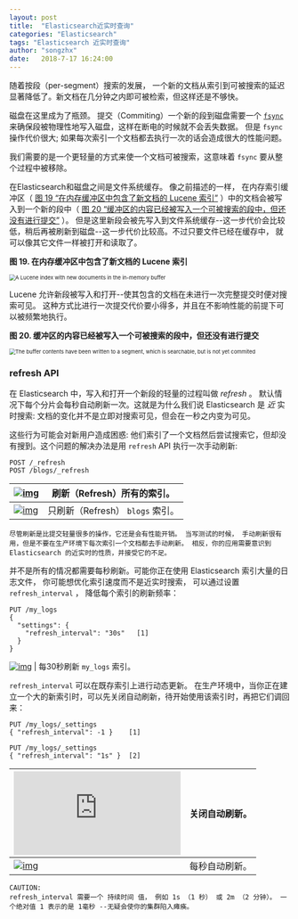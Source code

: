 ```yaml
---
layout: post
title:  "Elasticsearch近实时查询"
categories: "Elasticsearch"
tags: "Elasticsearch 近实时查询"
author: "songzhx"
date:   2018-7-17 16:24:00
---
```


随着按段（per-segment）搜索的发展， 一个新的文档从索引到可被搜索的延迟显著降低了。新文档在几分钟之内即可被检索，但这样还是不够快。

磁盘在这里成为了瓶颈。 提交（Commiting）一个新的段到磁盘需要一个 [`fsync`](http://en.wikipedia.org/wiki/Fsync) 来确保段被物理性地写入磁盘，这样在断电的时候就不会丢失数据。 但是 `fsync` 操作代价很大; 如果每次索引一个文档都去执行一次的话会造成很大的性能问题。

我们需要的是一个更轻量的方式来使一个文档可被搜索，这意味着 `fsync` 要从整个过程中被移除。

在Elasticsearch和磁盘之间是文件系统缓存。 像之前描述的一样， 在内存索引缓冲区（ [图 19 “在内存缓冲区中包含了新文档的 Lucene 索引”](https://www.elastic.co/guide/cn/elasticsearch/guide/current/near-real-time.html#img-pre-refresh) ）中的文档会被写入到一个新的段中（ [图 20 “缓冲区的内容已经被写入一个可被搜索的段中，但还没有进行提交”](https://www.elastic.co/guide/cn/elasticsearch/guide/current/near-real-time.html#img-post-refresh) ）。 但是这里新段会被先写入到文件系统缓存--这一步代价会比较低，稍后再被刷新到磁盘--这一步代价比较高。不过只要文件已经在缓存中， 就可以像其它文件一样被打开和读取了。

**图 19. 在内存缓冲区中包含了新文档的 Lucene 索引**

<img src="https://tva1.sinaimg.cn/large/006y8mN6gy1g6fd9rvj52j30ku0dr0t5.jpg" alt="A Lucene index with new documents in the in-memory buffer" style="zoom: 67%;" />

 

Lucene 允许新段被写入和打开--使其包含的文档在未进行一次完整提交时便对搜索可见。 这种方式比进行一次提交代价要小得多，并且在不影响性能的前提下可以被频繁地执行。

**图 20. 缓冲区的内容已经被写入一个可被搜索的段中，但还没有进行提交**

<img src="https://tva1.sinaimg.cn/large/006y8mN6gy1g6fd9w0ysxj30ku0drq39.jpg" alt="The buffer contents have been written to a segment, which is searchable, but is not yet commited" style="zoom:67%;" />

 

### refresh API

在 Elasticsearch 中，写入和打开一个新段的轻量的过程叫做 *refresh* 。 默认情况下每个分片会每秒自动刷新一次。这就是为什么我们说 Elasticsearch 是 *近* 实时搜索: 文档的变化并不是立即对搜索可见，但会在一秒之内变为可见。

这些行为可能会对新用户造成困惑: 他们索引了一个文档然后尝试搜索它，但却没有搜到。这个问题的解决办法是用 `refresh` API 执行一次手动刷新:

```
POST /_refresh 
POST /blogs/_refresh 
```

| [![img](https://www.elastic.co/guide/cn/elasticsearch/guide/current/images/icons/callouts/1.png)](https://www.elastic.co/guide/cn/elasticsearch/guide/current/near-real-time.html#CO37-1) | 刷新（Refresh）所有的索引。      |
| ------------------------------------------------------------ | -------------------------------- |
| [![img](https://www.elastic.co/guide/cn/elasticsearch/guide/current/images/icons/callouts/2.png)](https://www.elastic.co/guide/cn/elasticsearch/guide/current/near-real-time.html#CO37-2) | 只刷新（Refresh） `blogs` 索引。 |

```
尽管刷新是比提交轻量很多的操作，它还是会有性能开销。 当写测试的时候， 手动刷新很有用，但是不要在生产环境下每次索引一个文档都去手动刷新。 相反，你的应用需要意识到 Elasticsearch 的近实时的性质，并接受它的不足。
```

并不是所有的情况都需要每秒刷新。可能你正在使用 Elasticsearch 索引大量的日志文件， 你可能想优化索引速度而不是近实时搜索， 可以通过设置 `refresh_interval` ， 降低每个索引的刷新频率：

```
PUT /my_logs
{
  "settings": {
    "refresh_interval": "30s"   [1]
  }
}
```


 [![img](https://www.elastic.co/guide/cn/elasticsearch/guide/current/images/icons/callouts/1.png)](https://www.elastic.co/guide/cn/elasticsearch/guide/current/near-real-time.html#CO38-1) | 每30秒刷新 `my_logs` 索引。  

`refresh_interval` 可以在既存索引上进行动态更新。 在生产环境中，当你正在建立一个大的新索引时，可以先关闭自动刷新，待开始使用该索引时，再把它们调回来：

```
PUT /my_logs/_settings
{ "refresh_interval": -1 }    [1]

PUT /my_logs/_settings
{ "refresh_interval": "1s" }  [2]
```

| ![img](https://www.elastic.co/guide/cn/elasticsearch/guide/current/near-real-time.html#CO39-1) | 关闭自动刷新。 |
| ------------------------------------------------------------ | -------------- |
| [![img](https://www.elastic.co/guide/cn/elasticsearch/guide/current/images/icons/callouts/2.png)](https://www.elastic.co/guide/cn/elasticsearch/guide/current/near-real-time.html#CO39-2) | 每秒自动刷新。 |

```
CAUTION:
refresh_interval 需要一个 持续时间 值， 例如 1s （1 秒） 或 2m （2 分钟）。 一个绝对值 1 表示的是 1毫秒 --无疑会使你的集群陷入瘫痪。
```



